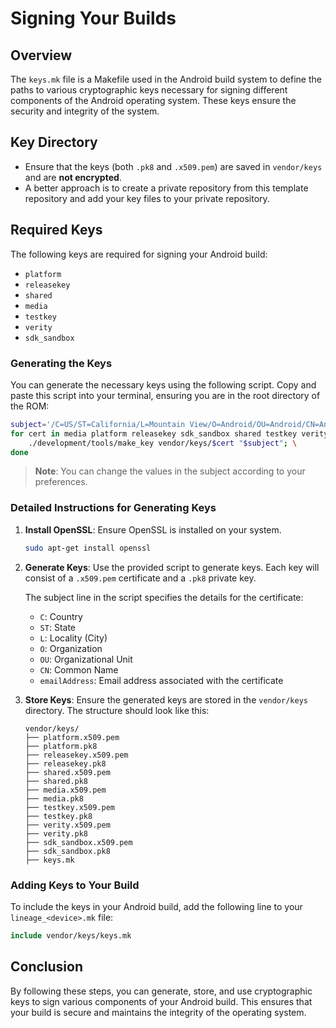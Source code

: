 # Signing Your Builds

## Overview

The `keys.mk` file is a Makefile used in the Android build system to define the paths to various cryptographic keys necessary for signing different components of the Android operating system. These keys ensure the security and integrity of the system.

## Key Directory

- Ensure that the keys (both `.pk8` and `.x509.pem`) are saved in `vendor/keys` and are **not encrypted**.
- A better approach is to create a private repository from this template repository and add your key files to your private repository.


## Required Keys
The following keys are required for signing your Android build:
- `platform`
- `releasekey`
- `shared`
- `media`
- `testkey`
- `verity`
- `sdk_sandbox`

### Generating the Keys
You can generate the necessary keys using the following script. Copy and paste this script into your terminal, ensuring you are in the root directory of the ROM:

```sh
subject='/C=US/ST=California/L=Mountain View/O=Android/OU=Android/CN=Android/emailAddress=android@android.com'
for cert in media platform releasekey sdk_sandbox shared testkey verity; do \
    ./development/tools/make_key vendor/keys/$cert "$subject"; \
done
```
> **Note**: You can change the values in the subject according to your preferences.

### Detailed Instructions for Generating Keys
1. **Install OpenSSL**: Ensure OpenSSL is installed on your system.
   ```sh
   sudo apt-get install openssl
   ```

2. **Generate Keys**: Use the provided script to generate keys. Each key will consist of a `.x509.pem` certificate and a `.pk8` private key.

   The subject line in the script specifies the details for the certificate:
   - `C`: Country
   - `ST`: State
   - `L`: Locality (City)
   - `O`: Organization
   - `OU`: Organizational Unit
   - `CN`: Common Name
   - `emailAddress`: Email address associated with the certificate

3. **Store Keys**: Ensure the generated keys are stored in the `vendor/keys` directory. The structure should look like this:
   ```
   vendor/keys/
   ├── platform.x509.pem
   ├── platform.pk8
   ├── releasekey.x509.pem
   ├── releasekey.pk8
   ├── shared.x509.pem
   ├── shared.pk8
   ├── media.x509.pem
   ├── media.pk8
   ├── testkey.x509.pem
   ├── testkey.pk8
   ├── verity.x509.pem
   ├── verity.pk8
   ├── sdk_sandbox.x509.pem
   ├── sdk_sandbox.pk8
   ├── keys.mk
   ```

### Adding Keys to Your Build
To include the keys in your Android build, add the following line to your `lineage_<device>.mk` file:
```makefile
include vendor/keys/keys.mk
```

## Conclusion
By following these steps, you can generate, store, and use cryptographic keys to sign various components of your Android build. This ensures that your build is secure and maintains the integrity of the operating system.
